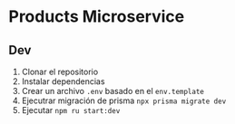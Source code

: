 # Products Microservice

## Dev

1. Clonar el repositorio
2. Instalar dependencias
3. Crear un archivo `.env` basado en el `env.template`
4. Ejecutrar migración de prisma `npx prisma migrate dev`
5. Ejecutar `npm ru start:dev`
